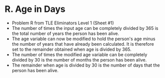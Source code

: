 # R. Age in Days

* Problem R from TLE Eliminators Level 1 (Sheet #1)
* The number of times the input age can be completely divided by 365 is the total number of years the person has been alive.
* The age variable can now be modified to hold the person's age minus the number of years that have already been calculated. It is therefore set to the remainder obtained when age is divided by 365.
* The number of times the modified age variable can be completely divided by 30 is the number of months the person has been alive.
* The remainder when age is divided by 30 is the number of days that the person has been alive.